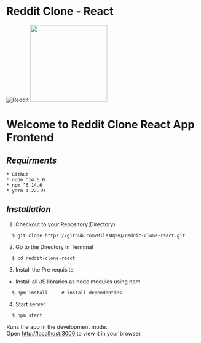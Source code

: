 # Reddit Clone - React
![Reddit](https://play-lh.googleusercontent.com/MDRjKWEIHO9cGiWt-tlvOGpAP3x14_89jwAT-nQTS6Fra-gxfakizwJ3NHBTClNGYK4) 
<img src="https://styles.redditmedia.com/t5_2su6s/styles/communityIcon_4g1uo0kd87c61.png" width="200" height="200" />
<br />
<h1> Welcome to Reddit Clone React App Frontend </h1>

## _Requirments_
```
* Github
* node ^14.6.0
* npm ^6.14.6
* yarn 1.22.19
```

## _Installation_
1. Checkout to your Repository(Directory)
```
  $ git clone https://github.com/MilesUpHQ/reddit-clone-react.git
```
2. Go to the Directory in Terminal
```
  $ cd reddit-clone-react
```
3. Install the Pre requisite
  - Install all JS libraries as node modules using npm
```
  $ npm install     # install dependenties
```
4. Start server 
```
  $ npm start
```
Runs the app in the development mode.\
Open [http://localhost:3000](http://localhost:3000) to view it in your browser.
